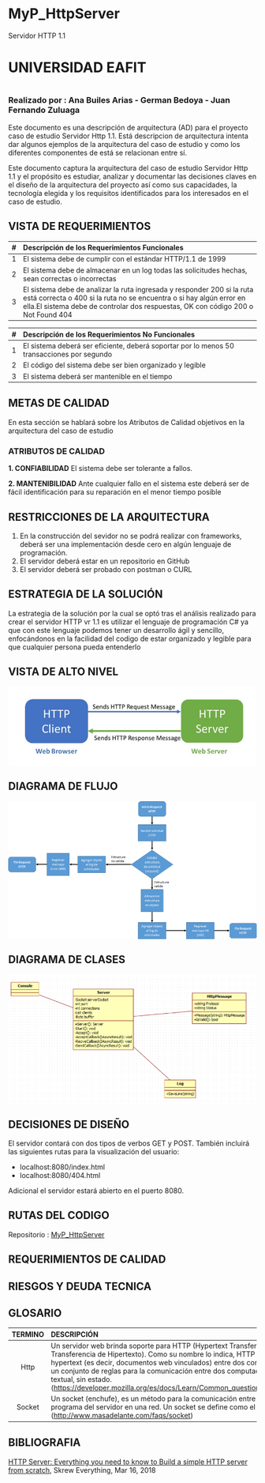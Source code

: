 # MyP_HttpServer 
Servidor HTTP 1.1

# UNIVERSIDAD EAFIT <h1>
### Realizado por : Ana Builes Arias - German Bedoya - Juan Fernando Zuluaga 
  
Este documento es una descripción de arquitectura (AD) para el proyecto caso de estudio Servidor Http 1.1. Está descripcion de arquitectura intenta dar algunos ejemplos de la arquitectura del caso de estudio y como los diferentes componentes de está se relacionan entre sí.

Este documento captura la arquitectura del caso de estudio Servidor Http 1.1 y el propósito es estudiar, analizar y documentar las decisiones claves en el diseño de la arquitectura del proyecto así como sus capacidades, la tecnología elegida y los requisitos identificados para los interesados en el caso de estudio.


## **VISTA DE REQUERIMIENTOS**


| **#** | **Descripción de los Requerimientos Funcionales**  |
| :-: |:---------------------------------------------------------------------------------------------------|
| 1 | El sistema debe de cumplir con el estándar HTTP/1.1 de 1999 |
| 2 | El sistema debe de almacenar en un log todas las solicitudes hechas, sean correctas o incorrectas |
| 3 | El sistema debe de analizar la ruta ingresada y responder 200 si la ruta está correcta o 400 si la ruta no se encuentra o si hay algún error en ella.El sistema debe de controlar dos respuestas, OK con código 200 o Not Found 404 |

  
| **#** | **Descripción de los Requerimientos No Funcionales**  |
| :-: |:---------------------------------------------------------------------------------------------------|
| 1 | El sistema deberá ser eficiente, deberá soportar por lo menos 50 transacciones por segundo |
| 2 | El código del sistema debe ser bien organizado y legible |
| 3 | El sistema deberá ser mantenible en el tiempo |
  
## **METAS DE CALIDAD**

En esta sección se hablará sobre los Atributos de Calidad objetivos en la arquitectura del caso de estudio
  
### **ATRIBUTOS DE CALIDAD**
**1. CONFIABILIDAD**
El sistema debe ser tolerante a fallos.
<p>
  
**2. MANTENIBILIDAD**
Ante cualquier fallo en el sistema este deberá ser de fácil identificación para su reparación en el menor tiempo posible
  
## **RESTRICCIONES DE LA ARQUITECTURA**

1. En la construcción del sevidor no se podrá realizar con frameworks, deberá ser una implementación desde cero en algún lenguaje de programación.
2. El servidor deberá estar en un repositorio en GitHub
3. El servidor deberá ser probado con postman o CURL
  
## **ESTRATEGIA DE LA SOLUCIÓN**

La estrategia de la solución por la cual se optó tras el análisis realizado para crear el servidor HTTP vr 1.1 es utilizar el lenguaje de programación C# ya que con este lenguaje podemos tener un desarrollo ágil y sencillo, enfocándonos en la facilidad del codigo de estar organizado y legible para que cualquier persona pueda entenderlo
  
## **VISTA DE ALTO NIVEL**

<img align="center" src="https://github.com/samsagz/MyP_HttpServer/blob/master/Diagramas/VistaDeAltoNivel.png" >
<p>

## **DIAGRAMA DE FLUJO**

<img align="center" src="https://github.com/samsagz/MyP_HttpServer/blob/master/Diagramas/DiagramaDeFlujo.png">
<p>
  
## **DIAGRAMA DE CLASES**

<img align="center" src="https://github.com/samsagz/MyP_HttpServer/blob/master/Diagramas/DiagramaDeClases.png">
<p>

## **DECISIONES DE DISEÑO**

El servidor contará con dos tipos de verbos GET y POST. También incluirá las siguientes rutas para la visualización del usuario:

* localhost:8080/index.html
* localhost:8080/404.html

Adicional el servidor estará abierto en el puerto 8080.

## **RUTAS DEL CODIGO**

Repositorio : [MyP_HttpServer]( https://github.com/samsagz/MyP_HttpServer )

## **REQUERIMIENTOS DE CALIDAD**
## **RIESGOS Y DEUDA TECNICA**
## **GLOSARIO**

| TERMINO | DESCRIPCIÓN  |
| :-: |:---------------------------------------------------------------------------------------------------|
| Http | Un servidor web brinda soporte para HTTP (Hypertext Transfer Protocol ó  Protocolo de Transferencia de Hipertexto). Como su nombre lo indica, HTTP especifica cómo transferir hypertext (es decir, documentos web vinculados) entre dos computadoras. Un protocolo es un conjunto de reglas para la comunicación entre dos computadoras. HTTP es un protocolo textual, sin estado. (https://developer.mozilla.org/es/docs/Learn/Common_questions/Que_es_un_servidor_WEB) |
| Socket | Un socket (enchufe), es un método para la comunicación entre un programa del cliente y un programa del servidor en una red. Un socket se define como el punto final en una conexión. (http://www.masadelante.com/faqs/socket)|

## **BIBLIOGRAFIA**
[HTTP Server: Everything you need to know to Build a simple HTTP server from scratch](https://medium.com/from-the-scratch/http-server-what-do-you-need-to-know-to-build-a-simple-http-server-from-scratch-d1ef8945e4fa), Skrew Everything, Mar 16, 2018

